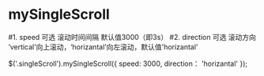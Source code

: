 # mySingleScroll
#1. speed  可选 滚动时间间隔 默认值3000（即3s）
#2. direction 可选  滚动方向 ‘vertical’向上滚动，‘horizantal’向左滚动，默认值'horizantal'

$('.singleScroll').mySingleScroll({
    speed: 3000,
    direction： 'horizantal'
});